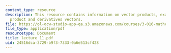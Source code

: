 ```yaml
---
content_type: resource
description: This resource contains information on vector products, examples of cross
  product and derivatives vectors.
file: https://ol-ocw-studio-app-qa.s3.amazonaws.com/courses/3-016-mathematics-for-materials-scientists-and-engineers-fall-2005/24516dca3729b9f373330a6e513cf428_lecture_11.pdf
file_type: application/pdf
resourcetype: Document
title: lecture_11.pdf
uid: 24516dca-3729-b9f3-7333-0a6e513cf428
---
```

